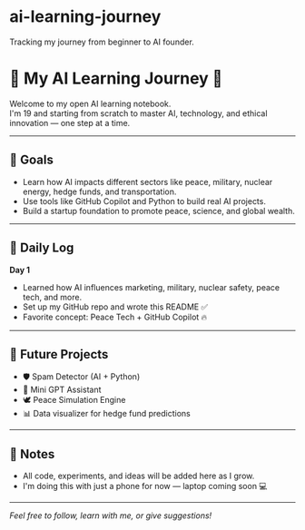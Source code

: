 # ai-learning-journey
Tracking my journey from beginner to AI founder.
# 🧠 My AI Learning Journey 🚀

Welcome to my open AI learning notebook.  
I'm 19 and starting from scratch to master AI, technology, and ethical innovation — one step at a time.

---

## 🎯 Goals

- Learn how AI impacts different sectors like peace, military, nuclear energy, hedge funds, and transportation.
- Use tools like GitHub Copilot and Python to build real AI projects.
- Build a startup foundation to promote peace, science, and global wealth.

---

## 📓 Daily Log

**Day 1**  
- Learned how AI influences marketing, military, nuclear safety, peace tech, and more.
- Set up my GitHub repo and wrote this README ✅  
- Favorite concept: Peace Tech + GitHub Copilot 🔥

---

## 🔧 Future Projects

- 🛡️ Spam Detector (AI + Python)
- 🧠 Mini GPT Assistant
- 🕊️ Peace Simulation Engine
- 📊 Data visualizer for hedge fund predictions

---

## 📌 Notes

- All code, experiments, and ideas will be added here as I grow.
- I'm doing this with just a phone for now — laptop coming soon 💻

---

*Feel free to follow, learn with me, or give suggestions!*
